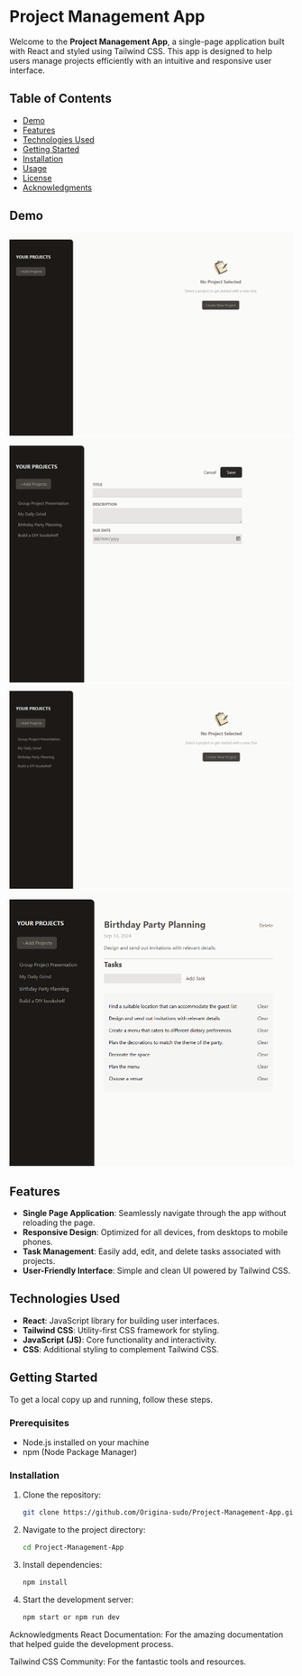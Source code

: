 # Project Management App

Welcome to the **Project Management App**, a single-page application built with React and styled using Tailwind CSS. This app is designed to help users manage projects efficiently with an intuitive and responsive user interface.

## Table of Contents

- [Demo](#demo)
- [Features](#features)
- [Technologies Used](#technologies-used)
- [Getting Started](#getting-started)
- [Installation](#installation)
- [Usage](#usage)
- [License](#license)
- [Acknowledgments](#acknowledgments)

## Demo

![Screenshot](https://github.com/Origina-sudo/Project-Management-App/blob/main/src/assets/Screenshot%202024-09-02%20135142.png)
![Screenshot](https://github.com/Origina-sudo/Project-Management-App/blob/main/src/assets/Screenshot%202024-09-02%20134205.png)
![Screenshot](https://github.com/Origina-sudo/Project-Management-App/blob/main/src/assets/Screenshot%202024-09-02%20134148.png)
![Screenshot](https://github.com/Origina-sudo/Project-Management-App/blob/main/src/assets/Screenshot%202024-09-02%20134100.png)

## Features

- **Single Page Application**: Seamlessly navigate through the app without reloading the page.
- **Responsive Design**: Optimized for all devices, from desktops to mobile phones.
- **Task Management**: Easily add, edit, and delete tasks associated with projects.
- **User-Friendly Interface**: Simple and clean UI powered by Tailwind CSS.

## Technologies Used

- **React**: JavaScript library for building user interfaces.
- **Tailwind CSS**: Utility-first CSS framework for styling.
- **JavaScript (JS)**: Core functionality and interactivity.
- **CSS**: Additional styling to complement Tailwind CSS.

## Getting Started

To get a local copy up and running, follow these steps.

### Prerequisites

- Node.js installed on your machine
- npm (Node Package Manager)

### Installation

1. Clone the repository:

   ```sh
   git clone https://github.com/Origina-sudo/Project-Management-App.git
   
1. Navigate to the project directory:

   ```sh
   cd Project-Management-App

1. Install dependencies:

   ```sh
   npm install

1. Start the development server:

   ```sh
   npm start or npm run dev

Acknowledgments
React Documentation: For the amazing documentation that helped guide the development process.

Tailwind CSS Community: For the fantastic tools and resources.
